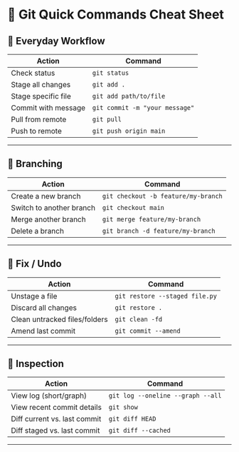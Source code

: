 #  Git Quick Commands Cheat Sheet

##  Everyday Workflow

| Action                    | Command |
|---------------------------|---------|
| Check status              | `git status` |
| Stage all changes         | `git add .` |
| Stage specific file       | `git add path/to/file` |
| Commit with message       | `git commit -m "your message"` |
| Pull from remote          | `git pull` |
| Push to remote            | `git push origin main` |

---

##  Branching

| Action                          | Command |
|----------------------------------|---------|
| Create a new branch              | `git checkout -b feature/my-branch` |
| Switch to another branch         | `git checkout main` |
| Merge another branch             | `git merge feature/my-branch` |
| Delete a branch                  | `git branch -d feature/my-branch` |

---

##  Fix / Undo

| Action                           | Command |
|----------------------------------|---------|
| Unstage a file                   | `git restore --staged file.py` |
| Discard all changes              | `git restore .` |
| Clean untracked files/folders    | `git clean -fd` |
| Amend last commit                | `git commit --amend` |

---

##  Inspection

| Action                           | Command |
|----------------------------------|---------|
| View log (short/graph)           | `git log --oneline --graph --all` |
| View recent commit details       | `git show` |
| Diff current vs. last commit     | `git diff HEAD` |
| Diff staged vs. last commit      | `git diff --cached` |

---
